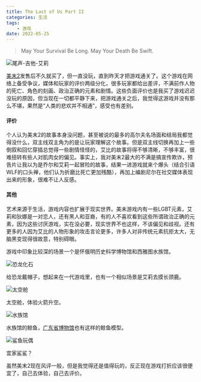 ```yaml
---
title: The Last of Us Part II
categories: 生活
tags: 
    - 游戏
date: 2022-05-25
---
```


> May Your Survival Be Long. May Your Death Be Swift.

![尾声-吉他-艾莉](../images/202205/The_Last_of_Us%E2%84%A2_Part_II_20220524130935.jpg)

[美末2](https://en.wikipedia.org/wiki/The_Last_of_Us_Part_II)发售后不久就买了，但一直没玩，直到昨天才把游戏通关了。这个游戏在网络上备受争议，媒体和玩家的评价两级分化，很多玩家都给出差评，不满前作人物的死亡、角色的刻画、政治正确的元素和剧情。这些负面评价也是我买了游戏迟迟没玩的原因，但当现在一切都平静下来，把游戏通关之后，我觉得这游戏并没有那么不堪，果然是“人类的悲欢并不相通”，感受也有差别。

#### 评价

个人认为美末2的故事本身没问题，甚至被说的最多的高尔夫名场面和结局我都觉得没什么，双主线双主角为的是让玩家理解这个故事。但是双主线切换再加上一些倒叙和回忆穿插总觉得一些剧情怪怪的，艾比的故事将得不够清晰，不够丰富，很难扭转有些人对肌肉女的偏见。事实上，我对美末2最大的不满是搞宣传欺诈，预告片让我以为是乔尔和艾莉一起冒险的故事，结果一进游戏就来个爆头（结合引语WLF的口头禅，他们认为折磨比死亡更加残酷），再加上编剧尼尔在社交媒体表现出来的形象，很难不让人反感。

#### 其他

艺术来源于生活，游戏内容也扩展于现实世界。美末游戏内有一些LGBT元素，艾莉和狄娜是一对恋人，还有黑人和亚裔，有的人不喜欢看到这些所谓政治正确的元素，因为这些讨厌游戏，实在没必要，现实世界不也这样，不该偏见和歧视。还有更多的人因为艾比的人物形象的攻击言论更多，许多人对非传统元素抗拒太大，无脑黑变现得很故意，特别碍眼。

游戏中印象比较深的场景一个是怀俄明历史科学博物馆和西雅图水族馆。

![恐龙化石](../images/202205/The_Last_of_Us%E2%84%A2_Part_II_20220421165555.jpg)

给恐龙戴帽子，想起来在一代游戏里，也有一个相似场景是艾莉去摸长颈鹿。

![太空舱](../images/202205/The_Last_of_Us%E2%84%A2_Part_II_20220421170832.jpg)

太空舱，体验火箭升空。

![水族馆](../images/202205/The_Last_of_Us%E2%84%A2_Part_II_20220511233632.jpg)

水族馆的鲸鱼，[广东省博物馆](https://zguishen.com/posts/b354297a.html)也有这样的鲸鱼模型。

![鲨鱼玩偶](../images/202205/The_Last_of_Us%E2%84%A2_Part_II_20220524003014.jpg)

宜家鲨鲨？

虽然美末2现在风评一般，但是我觉得还是值得玩的，反正现在游戏打折应该很便宜了，自己去体验，自己去评价。
